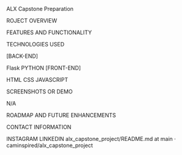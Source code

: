 ALX Capstone Preparation


ROJECT OVERVIEW


FEATURES AND FUNCTIONALITY


TECHNOLOGIES USED


[BACK-END]

Flask
PYTHON
[FRONT-END]

HTML
CSS
JAVASCRIPT


SCREENSHOTS OR DEMO

N/A

ROADMAP AND FUTURE ENHANCEMENTS


CONTACT INFORMATION

INSTAGRAM
LINKEDIN
alx_capstone_project/README.md at main · caminspired/alx_capstone_project